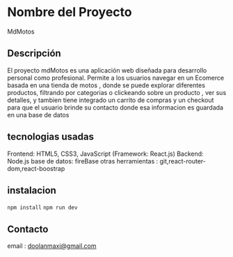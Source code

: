 # Nombre del Proyecto
MdMotos
## Descripción
El proyecto mdMotos es una aplicación web diseñada para desarrollo personal como profesional. Permite a los usuarios navegar en un Ecomerce basada en una tienda de motos , donde se puede explorar diferentes productos, filtrando por categorias o clickeando sobre un producto , ver sus detalles, y tambien tiene integrado un carrito de compras y un checkout para que el usuario brinde su contacto donde esa informacion es guardada en una base de datos

## tecnologias usadas
Frontend: HTML5, CSS3, JavaScript (Framework: React.js)
Backend: Node.js
base de datos: fireBase
otras herramientas : git,react-router-dom,react-boostrap

## instalacion
`npm install`
`npm run dev`

## Contacto
email : doolanmaxi@gmail.com
